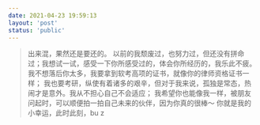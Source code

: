 ```yaml
---
date: 2021-04-23 19:59:13
layout: 'post'
status: 'public'
---
```

> 出来混，果然还是要还的。
以前的我颓废过，也努力过，但还没有拼命过；我想试一试，感受一下你所感受过的，体会你所经历的，我乐此不疲。
我不想落后你太多，我要拿到软考高项的证书，就像你的律师资格证书一样；
我也要考研，纵使有着诸多的艰辛，但对于我来说，孤独是常态，热闹才是意外。我从不担心自己不会适应；
我希望你也能像我一样，被朋友问起时，可以顺便拍一拍自己未来的伙伴，因为你真的很棒～
你就是我的小幸运，此时此刻，bu z